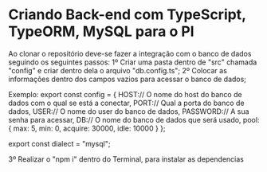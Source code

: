 # Criando Back-end com TypeScript, TypeORM, MySQL para o PI 

Ao clonar o repositório deve-se fazer a integração com o banco de dados seguindo os seguintes passos:
1º Criar uma pasta dentro de "src" chamada "config" e criar dentro dela o arquivo "db.config.ts";
2º Colocar as informações dentro dos campos vazios para acessar o banco de dados; 

Exemplo:
export const config = {
    HOST:// O nome do host do banco de dados com o qual se está a conectar,
    PORT:// Qual a porta do banco de dados,
    USER:// O nome do user do banco de dados,
    PASSWORD:// A sua senha para acessar,
    DB:// O nome do banco de dados que será usado,
    pool:{
        max: 5,
        min: 0,
        acquire: 30000,
        idle: 10000
    }
};

export const dialect = "mysql";

3º Realizar o "npm i" dentro do Terminal, para instalar as dependencias
